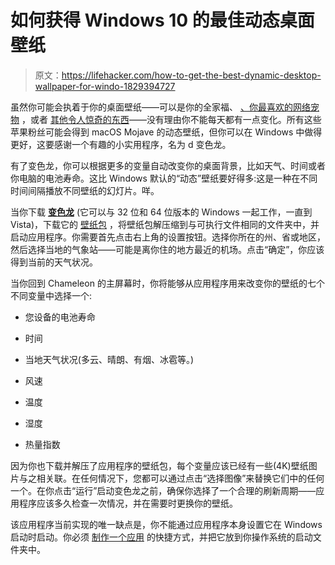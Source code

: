 # 如何获得 Windows 10 的最佳动态桌面壁纸

> 原文：<https://lifehacker.com/how-to-get-the-best-dynamic-desktop-wallpaper-for-windo-1829394727>

虽然你可能会执着于你的桌面壁纸——可以是你的全家福、 [、你最喜欢的网络宠物](https://www.facebook.com/Boo/) ，或者 [其他令人惊奇的东西](https://lifehacker.com/top-10-places-to-get-stunning-desktop-wallpaper-1781991380)——没有理由你不能每天都有一点变化。所有这些苹果粉丝可能会得到 macOS Mojave 的动态壁纸，但你可以在 Windows 中做得更好，这要感谢一个有趣的小实用程序，名为 d 变色龙。



有了变色龙，你可以根据更多的变量自动改变你的桌面背景，比如天气、时间或者你电脑的电池寿命。这比 Windows 默认的“动态”壁纸要好得多:这是一种在不同时间间隔播放不同壁纸的幻灯片。咩。

当你下载 [**变色龙**](https://github.com/ianmartinez/Chameleon) (它可以与 32 位和 64 位版本的 Windows 一起工作，一直到 Vista)，下载它的 [壁纸包](https://minhaskamal.github.io/DownGit/#/home?url=https://github.com/ianmartinez/Chameleon/tree/master/Chameleon/Wallpapers) ，将壁纸包解压缩到与可执行文件相同的文件夹中，并启动应用程序。你需要首先点击右上角的设置按钮。选择你所在的州、省或地区，然后选择当地的气象站——可能是离你住的地方最近的机场。点击“确定”，你应该得到当前的天气状况。

当你回到 Chameleon 的主屏幕时，你将能够从应用程序用来改变你的壁纸的七个不同变量中选择一个:

*   您设备的电池寿命

*   时间
*   当地天气状况(多云、晴朗、有烟、冰雹等。)
*   风速
*   温度
*   湿度
*   热量指数

因为你也下载并解压了应用程序的壁纸包，每个变量应该已经有一些(4K)壁纸图片与之相关联。在任何情况下，您都可以通过点击“选择图像”来替换它们中的任何一个。在你点击“运行”启动变色龙之前，确保你选择了一个合理的刷新周期——应用程序应该多久检查一次情况，并在需要时更换你的壁纸。

该应用程序当前实现的唯一缺点是，你不能通过应用程序本身设置它在 Windows 启动时启动。你必须 [制作一个应用](https://support.microsoft.com/en-us/help/4026268/windows-10-change-startup-apps) 的快捷方式，并把它放到你操作系统的启动文件夹中。